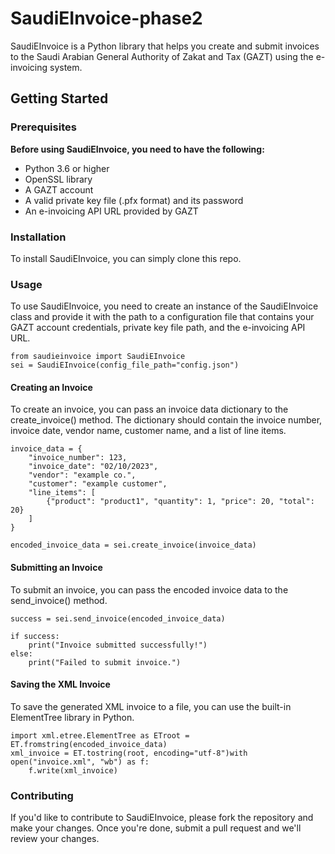 # SaudiEInvoice-phase2

SaudiEInvoice is a Python library that helps you create and submit invoices to the Saudi Arabian General Authority of Zakat and Tax (GAZT) using the e-invoicing system.

## Getting Started

### Prerequisites

**Before using SaudiEInvoice, you need to have the following:**

- Python 3.6 or higher
- OpenSSL library
- A GAZT account
- A valid private key file (.pfx format) and its password
- An e-invoicing API URL provided by GAZT

### Installation

To install SaudiEInvoice, you can simply clone this repo.

### Usage

To use SaudiEInvoice, you need to create an instance of the SaudiEInvoice class and provide it with the path to a configuration file that contains your GAZT account credentials, private key file path, and the e-invoicing API URL.

```
from saudieinvoice import SaudiEInvoice
sei = SaudiEInvoice(config_file_path="config.json")
```

#### Creating an Invoice

To create an invoice, you can pass an invoice data dictionary to the create_invoice() method. The dictionary should contain the invoice number, invoice date, vendor name, customer name, and a list of line items.

```
invoice_data = {
    "invoice_number": 123,
    "invoice_date": "02/10/2023",
    "vendor": "example co.",
    "customer": "example customer",
    "line_items": [
        {"product": "product1", "quantity": 1, "price": 20, "total": 20}
    ]
}
```

```
encoded_invoice_data = sei.create_invoice(invoice_data)
```

#### Submitting an Invoice

To submit an invoice, you can pass the encoded invoice data to the send_invoice() method.

```
success = sei.send_invoice(encoded_invoice_data)
```

```
if success:
    print("Invoice submitted successfully!")
else:
    print("Failed to submit invoice.")
```

#### Saving the XML Invoice

To save the generated XML invoice to a file, you can use the built-in ElementTree library in Python.

```
import xml.etree.ElementTree as ETroot = ET.fromstring(encoded_invoice_data)
xml_invoice = ET.tostring(root, encoding="utf-8")with open("invoice.xml", "wb") as f:
    f.write(xml_invoice)
```

### Contributing

If you'd like to contribute to SaudiEInvoice, please fork the repository and make your changes. Once you're done, submit a pull request and we'll review your changes.
